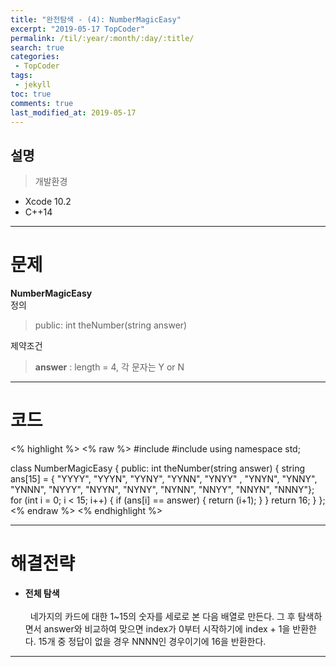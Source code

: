 ```yaml
---
title: "완전탐색 - (4): NumberMagicEasy"
excerpt: "2019-05-17 TopCoder"
permalink: /til/:year/:month/:day/:title/
search: true
categories:
 - TopCoder
tags:
 - jekyll
toc: true
comments: true
last_modified_at: 2019-05-17
---
```


## 설명
> 개발환경
- Xcode 10.2
- C++14

---

# 문제

__NumberMagicEasy__  
정의  
 > public: int theNumber(string answer)  
 
제약조건  
 > **answer** : length = 4, 각 문자는 Y or N   

---

# 코드

<% highlight %>
<% raw %>
#include <iostream>
#include <string>
using namespace std;

class NumberMagicEasy {
public:
    int theNumber(string answer) {
        string ans[15] = { "YYYY", "YYYN", "YYNY", "YYNN", "YNYY" , "YNYN", "YNNY", "YNNN", "NYYY", "NYYN", "NYNY", "NYNN", "NNYY", "NNYN", "NNNY"};
        for (int i = 0; i < 15; i++) {
            if (ans[i] == answer) {
                return (i+1);
            }
        }
        return 16;
    }
};
<% endraw %>
<% endhighlight %>

--- 

# 해결전략

- **전체 탐색**  
<br>&nbsp; 네가지의 카드에 대한 1~15의 숫자를 세로로 본 다음 배열로 만든다. 그 후 탐색하면서 answer와 비교하여 맞으면 index가 0부터 시작하기에 index + 1을 반환한다. 15개 중 정답이 없을 경우 NNNN인 경우이기에 16을 반환한다.

 ---
 
